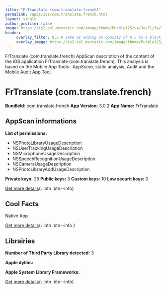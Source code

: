 ```yaml
---
title: "FrTranslate (com.translate.french)"
permalink: /apps/ios/com.translate.french.html
layout: single
author_profile: false
image: https://is2-ssl.mzstatic.com/image/thumb/Purple115/v4/3a/71/3a/3a713afc-32a1-5034-0192-5759a37ae0d8/AppIcon-0-0-1x_U007emarketing-0-0-0-5-0-0-sRGB-0-0-0-GLES2_U002c0-512MB-85-220-0-0.png/512x512bb.jpg
header: 
     overlay_filter: 0.5 # same as adding an opacity of 0.5 to a black background
     overlay_image: https://is2-ssl.mzstatic.com/image/thumb/Purple115/v4/3a/71/3a/3a713afc-32a1-5034-0192-5759a37ae0d8/AppIcon-0-0-1x_U007emarketing-0-0-0-5-0-0-sRGB-0-0-0-GLES2_U002c0-512MB-85-220-0-0.png/512x512bb.jpg
---
```

FrTranslate (com.translate.french) AppScan description of the content of the iOS application FrTranslate (com.translate.french). This analysis is based on the Mobile App Tools : AppScore, static analysis, Audit and the Mobile Audit App Tool.

# FrTranslate (com.translate.french)

**BundleId:** com.translate.french
**App Version:** 3.0.2
**App Name:** FrTranslate


## AppScan informations 

**List of permissions:** 
- NSPhotoLibraryUsageDescription
- NSUserTrackingUsageDescription
- NSMicrophoneUsageDescription
- NSSpeechRecognitionUsageDescription
- NSCameraUsageDescription
- NSPhotoLibraryAddUsageDescription
  
  
**Private keys:** 25
**Public keys:** 3
**Custom keys:** 10
**Low securit keys:** 0
  
[Get more details](/pricing.html){: .btn .btn--info}

## Cool Facts

Native App
  
[Get more details](/pricing.html){: .btn .btn--info }

## Librairies 
**Number of Third Party Library detected:** 3


**Apple dylibs:**


**Apple System Library Frameworks:**


  
[Get more details](/pricing.html){: .btn .btn--info}

